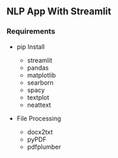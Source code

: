 ## NLP App With Streamlit

### Requirements
+ pip Install
    - streamlit
    - pandas 
    - matplotlib
    - searborn
    - spacy
    - textplot
    - neattext

+ File Processing
    - docx2txt
    - pyPDF
    - pdfplumber 